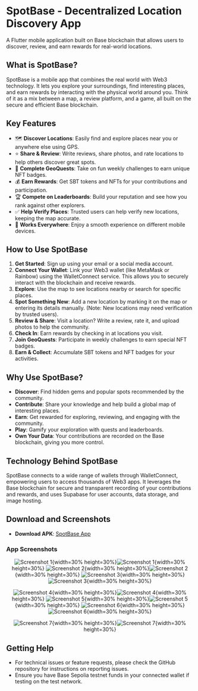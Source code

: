 # SpotBase - Decentralized Location Discovery App

A Flutter mobile application built on Base blockchain that allows users to discover, review, and earn rewards for real-world locations.

## What is SpotBase?

SpotBase is a mobile app that combines the real world with Web3 technology. It lets you explore your surroundings, find interesting places, and earn rewards by interacting with the physical world around you. Think of it as a mix between a map, a review platform, and a game, all built on the secure and efficient Base blockchain.

## Key Features

- 🗺️ **Discover Locations**: Easily find and explore places near you or anywhere else using GPS.
- ⭐ **Share & Review**: Write reviews, share photos, and rate locations to help others discover great spots.
- 🎯 **Complete GeoQuests**: Take on fun weekly challenges to earn unique NFT badges.
- 💰 **Earn Rewards**: Get SBT tokens and NFTs for your contributions and participation.
- 🏆 **Compete on Leaderboards**: Build your reputation and see how you rank against other explorers.
- ✅ **Help Verify Places**: Trusted users can help verify new locations, keeping the map accurate.
- 📱 **Works Everywhere**: Enjoy a smooth experience on different mobile devices.

## How to Use SpotBase

1.  **Get Started**: Sign up using your email or a social media account.
2.  **Connect Your Wallet**: Link your Web3 wallet (like MetaMask or Rainbow) using the WalletConnect service. This allows you to securely interact with the blockchain and receive rewards.
3.  **Explore**: Use the map to see locations nearby or search for specific places.
4.  **Spot Something New**: Add a new location by marking it on the map or entering its details manually. (Note: New locations may need verification by trusted users).
5.  **Review & Share**: Visit a location? Write a review, rate it, and upload photos to help the community.
6.  **Check In**: Earn rewards by checking in at locations you visit.
7.  **Join GeoQuests**: Participate in weekly challenges to earn special NFT badges.
8.  **Earn & Collect**: Accumulate SBT tokens and NFT badges for your activities.

## Why Use SpotBase?

- **Discover**: Find hidden gems and popular spots recommended by the community.
- **Contribute**: Share your knowledge and help build a global map of interesting places.
- **Earn**: Get rewarded for exploring, reviewing, and engaging with the community.
- **Play**: Gamify your exploration with quests and leaderboards.
- **Own Your Data**: Your contributions are recorded on the Base blockchain, giving you more control.

## Technology Behind SpotBase

SpotBase connects to a wide range of wallets through WalletConnect, empowering users to access thousands of Web3 apps. It leverages the Base blockchain for secure and transparent recording of your contributions and rewards, and uses Supabase for user accounts, data storage, and image hosting.

## Download and Screenshots

- **Download APK**: [SpotBase App](https://raw.githubusercontent.com/Kandiz-2001/Spot-base/refs/heads/main/spotbase.apk)

### App Screenshots

<div align="center">

![Screenshot 1](https://raw.githubusercontent.com/Kandiz-2001/Spot-base/main/Screenshot1.jpg#gh-light-mode-only){width=30% height=30%}![Screenshot 1](https://raw.githubusercontent.com/Kandiz-2001/Spot-base/main/Screenshot1.jpg#gh-dark-mode-only){width=30% height=30%}
![Screenshot 2](https://raw.githubusercontent.com/Kandiz-2001/Spot-base/main/Screenshot2.jpg#gh-light-mode-only){width=30% height=30%}![Screenshot 2](https://raw.githubusercontent.com/Kandiz-2001/Spot-base/main/Screenshot2.jpg#gh-dark-mode-only){width=30% height=30%}
![Screenshot 3](https://raw.githubusercontent.com/Kandiz-2001/Spot-base/main/Screenshot3.jpg#gh-light-mode-only){width=30% height=30%}![Screenshot 3](https://raw.githubusercontent.com/Kandiz-2001/Spot-base/main/Screenshot3.jpg#gh-dark-mode-only){width=30% height=30%}

![Screenshot 4](https://raw.githubusercontent.com/Kandiz-2001/Spot-base/main/Screenshot4.jpg#gh-light-mode-only){width=30% height=30%}![Screenshot 4](https://raw.githubusercontent.com/Kandiz-2001/Spot-base/main/Screenshot4.jpg#gh-dark-mode-only){width=30% height=30%}
![Screenshot 5](https://raw.githubusercontent.com/Kandiz-2001/Spot-base/main/Screenshot5.jpg#gh-light-mode-only){width=30% height=30%}![Screenshot 5](https://raw.githubusercontent.com/Kandiz-2001/Spot-base/main/Screenshot5.jpg#gh-dark-mode-only){width=30% height=30%}
![Screenshot 6](https://raw.githubusercontent.com/Kandiz-2001/Spot-base/main/Screenshot6.jpg#gh-light-mode-only){width=30% height=30%}![Screenshot 6](https://raw.githubusercontent.com/Kandiz-2001/Spot-base/main/Screenshot6.jpg#gh-dark-mode-only){width=30% height=30%}

![Screenshot 7](https://raw.githubusercontent.com/Kandiz-2001/Spot-base/main/Screenshot7.jpg#gh-light-mode-only){width=30% height=30%}![Screenshot 7](https://raw.githubusercontent.com/Kandiz-2001/Spot-base/main/Screenshot7.jpg#gh-dark-mode-only){width=30% height=30%}

</div>

## Getting Help

- For technical issues or feature requests, please check the GitHub repository for instructions on reporting issues.
- Ensure you have Base Sepolia testnet funds in your connected wallet if testing on the test network.
